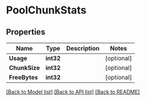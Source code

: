 # PoolChunkStats

## Properties

Name | Type | Description | Notes
------------ | ------------- | ------------- | -------------
**Usage** | **int32** |  | [optional] 
**ChunkSize** | **int32** |  | [optional] 
**FreeBytes** | **int32** |  | [optional] 

[[Back to Model list]](../README.md#documentation-for-models) [[Back to API list]](../README.md#documentation-for-api-endpoints) [[Back to README]](../README.md)


